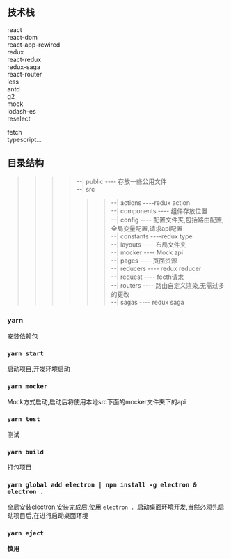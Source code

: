 
## 技术栈
react<br />
react-dom<br />
react-app-rewired<br />
redux<br />
react-redux<br />
redux-saga<br />
react-router<br />
less<br />
antd<br />
g2<br />
mock<br />
lodash-es<br />
reselect<br />
<!-- immutable -->
fetch<br />
typescript...

## 目录结构
>>>>--| public  ---- 存放一些公用文件<br />
>>>>--| src<br />
>>>>>>--| actions  ----redux action<br />
>>>>>>--| components  ---- 组件存放位置<br />
>>>>>>--| config  ---- 配置文件夹,包括路由配置,全局变量配置,请求api配置<br />
>>>>>>--| constants  ----redux type<br />
>>>>>>--| layouts  ---- 布局文件夹<br />
>>>>>>--| mocker  ---- Mock api<br />
>>>>>>--| pages  ---- 页面资源<br />
>>>>>>--| reducers  ---- redux reducer<br />
>>>>>>--| request  ---- fecth请求<br />
>>>>>>--| routers  ---- 路由自定义渲染,无需过多的更改<br />
>>>>>>--| sagas  ---- redux saga<br />

### yarn

安装依赖包

### `yarn start`

启动项目,开发环境启动

### `yarn mocker`

Mock方式启动,启动后将使用本地src下面的mocker文件夹下的api

### `yarn test`

测试

### `yarn build`

打包项目

### `yarn global add electron | npm install -g electron & electron .`

全局安装electron,安装完成后,使用 `electron . `启动桌面环境开发,当然必须先启动项目后,在进行启动桌面环境

### `yarn eject`

**慎用**
